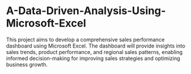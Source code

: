# A-Data-Driven-Analysis-Using-Microsoft-Excel
This project aims to develop a comprehensive sales performance dashboard using Microsoft Excel. The dashboard will provide insights into sales trends, product performance, and regional sales patterns, enabling informed decision-making for improving sales strategies and optimizing business growth.
